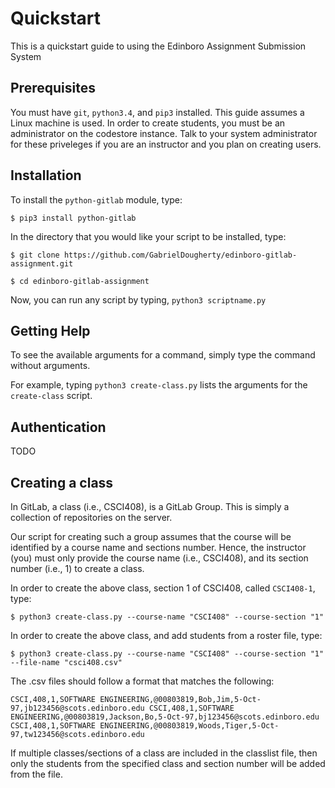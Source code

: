 Quickstart
==========

This is a quickstart guide to using the Edinboro Assignment Submission System

Prerequisites
-------------

You must have `git`, `python3.4`, and `pip3` installed. This guide assumes a Linux machine is used. In order to create students, you must be an administrator on the codestore instance. Talk to your system administrator for these priveleges if you are an instructor and you plan on creating users.

Installation
------------

To install the `python-gitlab` module, type:

`$ pip3 install python-gitlab`

In the directory that you would like your script to be installed, type:

`$ git clone https://github.com/GabrielDougherty/edinboro-gitlab-assignment.git`

`$ cd edinboro-gitlab-assignment`

Now, you can run any script by typing, `python3 scriptname.py`

Getting Help
------------

To see the available arguments for a command, simply type the command without arguments.

For example, typing `python3 create-class.py` lists the arguments for the `create-class` script.

Authentication
--------------

TODO

Creating a class
----------------

In GitLab, a class (i.e., CSCI408), is a GitLab Group. This is simply a collection of repositories on the server.

Our script for creating such a group assumes that the course will be identified by a course name and sections number. Hence, the instructor (you) must only provide the course name (i.e., CSCI408), and its section number (i.e., 1) to create a class.

In order to create the above class, section 1 of CSCI408, called `CSCI408-1`, type:

`​$ python3 create-class.py --course-name "CSCI408" --course-section "1"​`

In order to create the above class, and add students from a roster file, type:

`​$ python3 create-class.py --course-name "CSCI408" --course-section "1" --file-name "csci408.csv"​`

The .csv files should follow a format that matches the following:

`CSCI,408,1,SOFTWARE ENGINEERING,@00803819,Bob,Jim,5-Oct-97,jb123456@scots.edinboro.edu
CSCI,408,1,SOFTWARE ENGINEERING,@00803819,Jackson,Bo,5-Oct-97,bj123456@scots.edinboro.edu
CSCI,408,1,SOFTWARE ENGINEERING,@00803819,Woods,Tiger,5-Oct-97,tw123456@scots.edinboro.edu`

If multiple classes/sections of a class are included in the classlist file, then only the students from the specified class and section number will be added from the file.
